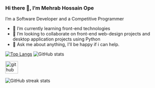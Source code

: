 ### Hi there 👋, I’m Mehrab Hossain Ope 
I’m a Software Developer and a Competitive Programmer 

- 🌱 I’m currently learning front-end technologies  
- 👯 I’m looking to collaborate on front-end 
     web-design projects and desktop application projects using Python 
- 💬 Ask me about anything, I'll be happy if i can help.  

[![Top Langs](https://github-readme-stats.vercel.app/api/top-langs/?username=m3hrab)](https://github.com/anuraghazra/github-readme-stats) ![GitHub stats](https://github-readme-stats.vercel.app/api?username=m3hrab&show_icons=true)  


[<img src='https://cdn.jsdelivr.net/npm/simple-icons@3.0.1/icons/github.svg' alt='github' height='40'>](https://github.com/m3hrab)  

![GitHub streak stats](https://github-readme-streak-stats.herokuapp.com/?user=m3hrab)  
